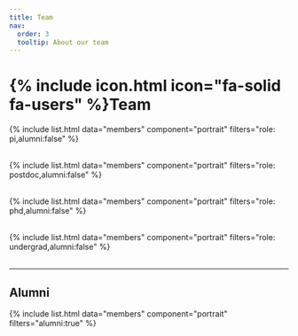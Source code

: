```yaml
---
title: Team
nav:
  order: 3
  tooltip: About our team
---
```


# {% include icon.html icon="fa-solid fa-users" %}Team

<!-- Current team members -->
{% include list.html data="members" component="portrait" filters="role: pi,alumni:false" %}
<br><br>

{% include list.html data="members" component="portrait" filters="role: postdoc,alumni:false" %}
<br><br>

{% include list.html data="members" component="portrait" filters="role: phd,alumni:false" %}
<br><br>

{% include list.html data="members" component="portrait" filters="role: undergrad,alumni:false" %}
<br><br>

---

<!-- Alumni section -->
## Alumni
{% include list.html data="members" component="portrait" filters="alumni:true" %}
